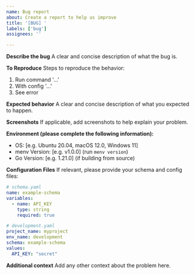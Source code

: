```yaml
---
name: Bug report
about: Create a report to help us improve
title: '[BUG] '
labels: ['bug']
assignees: ''

---
```


**Describe the bug**
A clear and concise description of what the bug is.

**To Reproduce**
Steps to reproduce the behavior:
1. Run command '...'
2. With config '...'
3. See error

**Expected behavior**
A clear and concise description of what you expected to happen.

**Screenshots**
If applicable, add screenshots to help explain your problem.

**Environment (please complete the following information):**
 - OS: [e.g. Ubuntu 20.04, macOS 12.0, Windows 11]
 - menv Version: [e.g. v1.0.0] (run `menv version`)
 - Go Version: [e.g. 1.21.0] (if building from source)

**Configuration Files**
If relevant, please provide your schema and config files:

```yaml
# schema.yaml
name: example-schema
variables:
  - name: API_KEY
    type: string
    required: true
```

```yaml
# development.yaml
project_name: myproject
env_name: development
schema: example-schema
values:
  API_KEY: "secret"
```

**Additional context**
Add any other context about the problem here.